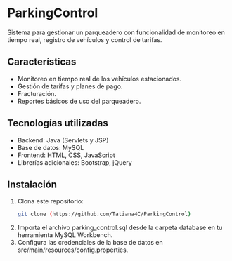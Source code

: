 # ParkingControl
Sistema para gestionar un parqueadero con funcionalidad de monitoreo en tiempo real, registro de vehículos y control de tarifas.

## Características
- Monitoreo en tiempo real de los vehículos estacionados.
- Gestión de tarifas y planes de pago.
- Fracturación.
- Reportes básicos de uso del parqueadero.

## Tecnologías utilizadas
- Backend: Java (Servlets y JSP)
- Base de datos: MySQL
- Frontend: HTML, CSS, JavaScript
- Librerías adicionales: Bootstrap, jQuery

## Instalación
1. Clona este repositorio:
   ```bash
   git clone (https://github.com/Tatiana4C/ParkingControl)
2. Importa el archivo parking_control.sql desde la carpeta database en tu herramienta MySQL Workbench.
3. Configura las credenciales de la base de datos en src/main/resources/config.properties.
